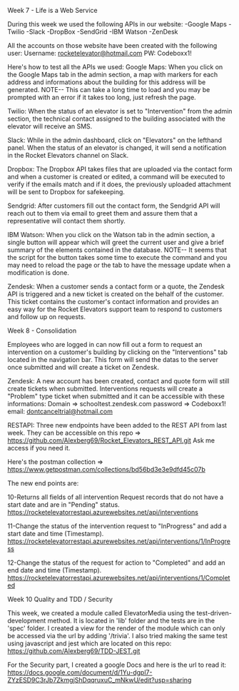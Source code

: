 Week 7 - Life is a Web Service

During this week we used the following APIs in our website:
-Google Maps
-Twilio
-Slack
-DropBox
-SendGrid
-IBM Watson
-ZenDesk

All the accounts on those website have been created with the following user:
Username: rocketelevator@hotmail.com
PW: Codeboxx1!

Here's how to test all the APIs we used:
Google Maps: 
When you click on the Google Maps tab in the admin section, a map with markers for each address and informations about the building for this address will be generated. NOTE-- This can take a long time to load and you may be prompted with an error if it takes too long, just refresh the page.

Twilio:
When the status of an elevator is set to "Intervention" from the admin section, the technical contact assigned to the building associated with the elevator will receive an SMS.

Slack:
While in the admin dashboard, click on "Elevators" on the lefthand panel. When the status of an elevator is changed, it will send a notification in the Rocket Elevators channel on Slack.

Dropbox:
The Dropbox API takes files that are uploaded via the contact form and when a customer is created or edited, a command will be executed to verify if the emails match and if it does, the previously uploaded attachment will be sent to Dropbox for safekeeping.

Sendgrid:
After customers fill out the contact form, the Sendgrid API will reach out to them via email to greet them and assure them that a representative will contact them shortly.

IBM Watson:
When you click on the Watson tab in the admin section, a single button will appear which will greet the current user and give a brief summary of the elements contained in the database.
NOTE-- It seems that the script for the button takes some time to execute the command and you may need to reload the page or the tab to have the message update when a modification is done.

Zendesk:
When a customer sends a contact form or a quote, the Zendesk API is triggered and a new ticket is created on the behalf of the customer. This ticket contains the customer's contact information and provides an easy way for the Rocket Elevators support team to respond to customers and follow up on requests.


Week 8 - Consolidation

Employees who are logged in can now fill out a form to request an intervention on a customer's building by clicking on the "Interventions" tab located in the navigation bar. This form will send the datas to the server once submitted and will create a ticket on Zendesk.

Zendesk:
A new account has been created, contact and quote form will still create tickets when submitted. Interventions requests will create a "Problem" type ticket when submitted and it can be accessible with these informations:
Domain => schooltest.zendesk.com
password => Codeboxx1!
email: dontcanceltrial@hotmail.com

RESTAPI:
Three new endpoints have been added to the REST API from last week. They can be accessible on this repo => https://github.com/Alexberg69/Rocket_Elevators_REST_API.git
Ask me access if you need it.

Here's the postman collection => https://www.getpostman.com/collections/bd56bd3e3e9dfd45c07b

The new end points are:

10-Returns all fields of all intervention Request records that do not have a start date and are in "Pending" status.
https://rocketelevatorrestapi.azurewebsites.net/api/interventions

11-Change the status of the intervention request to "InProgress" and add a start date and time (Timestamp).
https://rocketelevatorrestapi.azurewebsites.net/api/interventions/1/InProgress

12-Change the status of the request for action to "Completed" and add an end date and time (Timestamp).
https://rocketelevatorrestapi.azurewebsites.net/api/interventions/1/Completed

Week 10 Quality and TDD / Security

This week, we created a module called ElevatorMedia using the test-driven-development method. It is located in 'lib' folder and the tests are in the 'spec' folder. I created a view for the render of the module which can only be accessed via the url by adding '/trivia'.
I also tried making the same test using javascript and jest which are located on this repo: https://github.com/Alexberg69/TDD-JEST.git

For the Security part, I created a google Docs and here is the url to read it: https://docs.google.com/document/d/1Yu-dgpl7-ZYzESD9C3rJb7ZkmgjShDqqruxuC_mNkwU/edit?usp=sharing